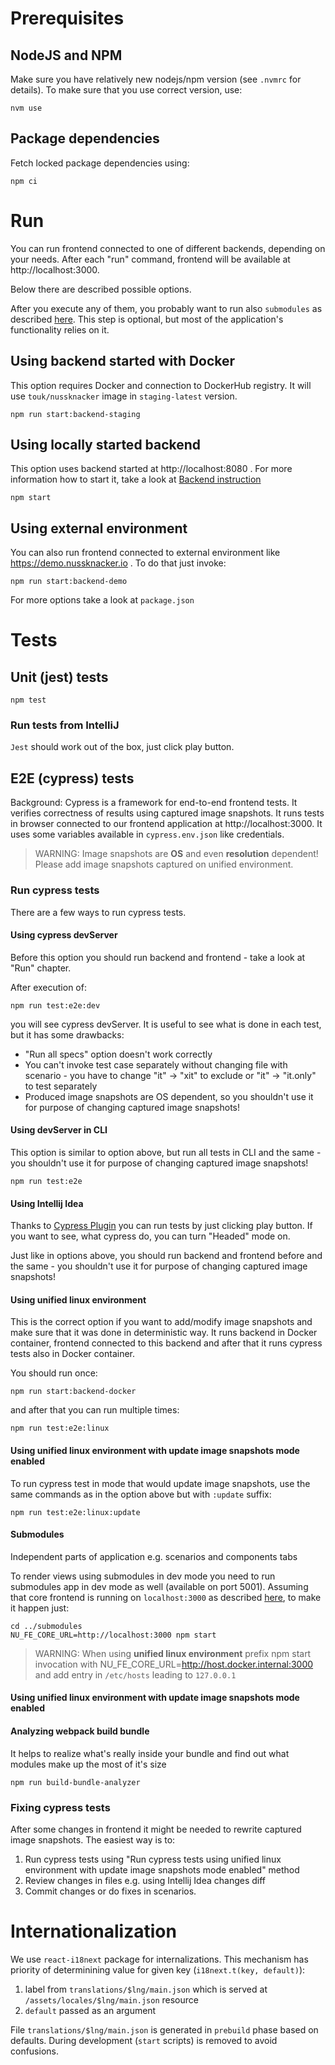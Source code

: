 # Prerequisites

## NodeJS and NPM

Make sure you have relatively new nodejs/npm version (see `.nvmrc` for details). To make sure that you use correct version, use:

```
nvm use
```

## Package dependencies

Fetch locked package dependencies using:

```
npm ci
```

# Run

You can run frontend connected to one of different backends, depending on your needs. After each "run" command, frontend will be available at http://localhost:3000.

Below there are described possible options.

After you execute any of them, you probably want to run also `submodules` as described [here](#Submodules). This step is optional, but most of the application's functionality relies on it.

## Using backend started with Docker

This option requires Docker and connection to DockerHub registry. It will use `touk/nussknacker` image in `staging-latest` version.

```
npm run start:backend-staging
```

## Using locally started backend

This option uses backend started at http://localhost:8080 . For more information how to start it, take a look at [Backend instruction](../../CONTRIBUTING.md#running)

```
npm start
```

## Using external environment

You can also run frontend connected to external environment like https://demo.nussknacker.io . To do that just invoke:

```
npm run start:backend-demo
```

For more options take a look at `package.json`

# Tests

## Unit (jest) tests

```
npm test
```

### Run tests from IntelliJ

`Jest` should work out of the box, just click play button.

## E2E (cypress) tests

Background: Cypress is a framework for end-to-end frontend tests. It verifies correctness of results using captured image snapshots.
It runs tests in browser connected to our frontend application at http://localhost:3000. It uses some variables available
in `cypress.env.json` like credentials.

> WARNING: Image snapshots are **OS** and even **resolution** dependent! Please add image snapshots captured on unified environment.

### Run cypress tests

There are a few ways to run cypress tests.

#### Using cypress devServer

Before this option you should run backend and frontend - take a look at "Run" chapter.

After execution of:

```
npm run test:e2e:dev
```

you will see cypress devServer. It is useful to see what is done in each test, but it has some drawbacks:

-   "Run all specs" option doesn't work correctly
-   You can't invoke test case separately without changing file with scenario - you have to change "it" -> "xit" to exclude or "it" -> "it.only" to test separately
-   Produced image snapshots are OS dependent, so you shouldn't use it for purpose of changing captured image snapshots!

#### Using devServer in CLI

This option is similar to option above, but run all tests in CLI and the same - you shouldn't use it for purpose of changing captured image snapshots!

```
npm run test:e2e
```

#### Using Intellij Idea

Thanks to [Cypress Plugin](https://plugins.jetbrains.com/plugin/13819-cypress-support) you can run tests by just clicking play button.
If you want to see, what cypress do, you can turn "Headed" mode on.

Just like in options above, you should run backend and frontend before and the same - you shouldn't use it for purpose of changing captured image snapshots!

#### Using unified linux environment

This is the correct option if you want to add/modify image snapshots and make sure that it was done in deterministic way.
It runs backend in Docker container, frontend connected to this backend and after that it runs cypress tests also in Docker container.

You should run once:

```
npm run start:backend-docker
```

and after that you can run multiple times:

```
npm run test:e2e:linux
```

#### Using unified linux environment with update image snapshots mode enabled

To run cypress test in mode that would update image snapshots, use the same commands as in the option above but with `:update` suffix:

```
npm run test:e2e:linux:update
```

#### Submodules

Independent parts of application e.g. scenarios and components tabs

To render views using submodules in dev mode you need to run submodules app in dev mode as well (available on port 5001).
Assuming that core frontend is running on `localhost:3000` as described [here](#Run), to make it happen just:

```
cd ../submodules
NU_FE_CORE_URL=http://localhost:3000 npm start
```

> WARNING: When using **unified linux environment** prefix npm start invocation with NU_FE_CORE_URL=http://host.docker.internal:3000 and add entry in `/etc/hosts` leading to `127.0.0.1`

#### Using unified linux environment with update image snapshots mode enabled

#### Analyzing webpack build bundle

It helps to realize what's really inside your bundle and find out what modules make up the most of it's size

```
npm run build-bundle-analyzer
```

### Fixing cypress tests

After some changes in frontend it might be needed to rewrite captured image snapshots. The easiest way is to:

1. Run cypress tests using "Run cypress tests using unified linux environment with update image snapshots mode enabled" method
2. Review changes in files e.g. using Intellij Idea changes diff
3. Commit changes or do fixes in scenarios.

# Internationalization

We use `react-i18next` package for internalizations. This mechanism has priority of determinining value for given key (`i18next.t(key, default)`):

1. label from `translations/$lng/main.json` which is served at `/assets/locales/$lng/main.json` resource
2. `default` passed as an argument

File `translations/$lng/main.json` is generated in `prebuild` phase based on defaults. During development (`start` scripts) is removed to avoid confusions.
